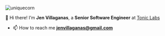 ![uniquecorn](https://github.com/notthatjen/notthatjen/assets/26903002/ce90e331-e0e1-4fe7-a18a-07321b12fd03)

👋 Hi there! I’m **Jen Villaganas**, a **Senior Software Engineer** at [Tonic Labs](https://toniclabs.ltd) 

- 📫 How to reach me **jenvillaganas@gmail.com**


